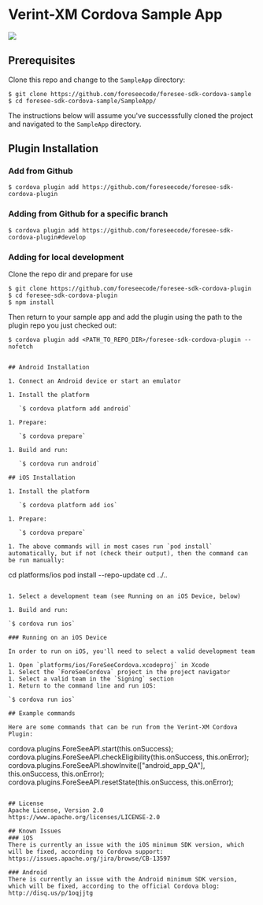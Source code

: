 # Verint-XM Cordova Sample App

![](https://github.com/foreseecode/foresee-sdk-cordova-sample/sample_app_ios.png)

## Prerequisites

Clone this repo and change to the `SampleApp` directory:
```
$ git clone https://github.com/foreseecode/foresee-sdk-cordova-sample
$ cd foresee-sdk-cordova-sample/SampleApp/
```

The instructions below will assume you've successsfully cloned the project and navigated to the `SampleApp` directory.

## Plugin Installation

### Add from Github

```
$ cordova plugin add https://github.com/foreseecode/foresee-sdk-cordova-plugin
```

### Adding from Github for a specific branch

```
$ cordova plugin add https://github.com/foreseecode/foresee-sdk-cordova-plugin#develop
```

### Adding for local development

Clone the repo dir and prepare for use

```
$ git clone https://github.com/foreseecode/foresee-sdk-cordova-plugin
$ cd foresee-sdk-cordova-plugin
$ npm install
```

Then return to your sample app and add the plugin using the path to the plugin repo you just checked out:

```
$ cordova plugin add <PATH_TO_REPO_DIR>/foresee-sdk-cordova-plugin --nofetch


## Android Installation

1. Connect an Android device or start an emulator

1. Install the platform

   `$ cordova platform add android`

1. Prepare:

   `$ cordova prepare`

1. Build and run:

   `$ cordova run android`

## iOS Installation

1. Install the platform

   `$ cordova platform add ios`

1. Prepare:

   `$ cordova prepare`

1. The above commands will in most cases run `pod install` automatically, but if not (check their output), then the command can be run manually:
   ```
   cd platforms/ios
   pod install --repo-update
   cd ../..
   ```

1. Select a development team (see Running on an iOS Device, below)

1. Build and run:

   `$ cordova run ios`

### Running on an iOS Device

In order to run on iOS, you'll need to select a valid development team

1. Open `platforms/ios/ForeSeeCordova.xcodeproj` in Xcode
1. Select the `ForeSeeCordova` project in the project navigator
1. Select a valid team in the `Signing` section
1. Return to the command line and run iOS: 

   `$ cordova run ios`

## Example commands

Here are some commands that can be run from the Verint-XM Cordova Plugin:

```
cordova.plugins.ForeSeeAPI.start(this.onSuccess);
cordova.plugins.ForeSeeAPI.checkEligibility(this.onSuccess, this.onError);
cordova.plugins.ForeSeeAPI.showInvite(["android_app_QA"], this.onSuccess, this.onError);
cordova.plugins.ForeSeeAPI.resetState(this.onSuccess, this.onError);
```

## License 
Apache License, Version 2.0 
https://www.apache.org/licenses/LICENSE-2.0

## Known Issues
### iOS
There is currently an issue with the iOS minimum SDK version, which will be fixed, according to Cordova support:  
https://issues.apache.org/jira/browse/CB-13597

### Android
There is currently an issue with the Android minimum SDK version, which will be fixed, according to the official Cordova blog:  
http://disq.us/p/1oqjjtg
